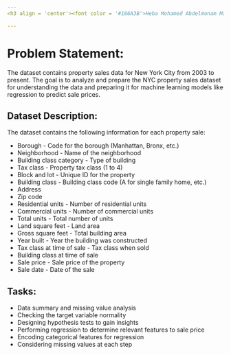 ```yaml
---
<h3 align = 'center'><font color = '#186A3B'>Heba Mohamed Abdelmonam Mahmoud (20399129)</font></h3>

---
```



# Problem Statement:
The dataset contains property sales data for New York City from 2003 to present. The goal is to analyze and prepare the NYC property sales dataset for understanding the data and preparing it for machine learning models like regression to predict sale prices.

## Dataset Description:
The dataset contains the following information for each property sale:

- Borough - Code for the borough (Manhattan, Bronx, etc.)
- Neighborhood - Name of the neighborhood
- Building class category - Type of building
- Tax class - Property tax class (1 to 4)
- Block and lot - Unique ID for the property
- Building class - Building class code (A for single family home, etc.)
- Address
- Zip code
- Residential units - Number of residential units
- Commercial units - Number of commercial units
- Total units - Total number of units
- Land square feet - Land area
- Gross square feet - Total building area
- Year built - Year the building was constructed
- Tax class at time of sale - Tax class when sold
- Building class at time of sale
- Sale price - Sale price of the property
- Sale date - Date of the sale


## Tasks:

- Data summary and missing value analysis
- Checking the target variable normality
- Designing hypothesis tests to gain insights
- Performing regression to determine relevant features to sale price
- Encoding categorical features for regression
- Considering missing values at each step